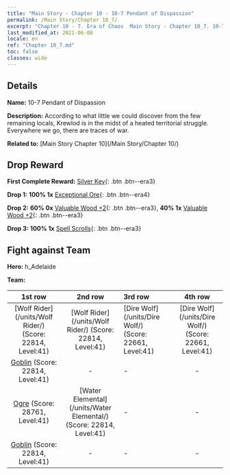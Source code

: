 ```yaml
---
title: "Main Story - Chapter 10 - 10-7 Pendant of Dispassion"
permalink: /Main Story/Chapter 10_7/
excerpt: "Chapter 10 - 7. Era of Chaos  Main Story - Chapter 10_7. 10-7 Pendant of Dispassion"
last_modified_at: 2021-06-08
locale: en
ref: "Chapter 10_7.md"
toc: false
classes: wide
---
```


## Details

 **Name:** 10-7 Pendant of Dispassion

 **Description:** According to what little we could discover from the few remaining locals, Krewlod is in the midst of a heated territorial struggle. Everywhere we go, there are traces of war.

 **Related to:** [Main Story Chapter 10](/Main Story/Chapter 10/)

## Drop Reward

 **First Complete Reward:** [Silver Key](/Items/con_693/){: .btn .btn--era3}

 **Drop 1:** **100% 1x** [Exceptional Ore](/Items/mat_33/){: .btn .btn--era4}

 **Drop 2:** **60% 0x** [Valuable Wood +2](/Items/mat_27/){: .btn .btn--era3}, **40% 1x** [Valuable Wood +2](/Items/mat_27/){: .btn .btn--era3}

 **Drop 3:** **100% 1x** [Spell Scrolls](/Items/con_694/){: .btn .btn--era3}


## Fight against Team
 **Hero:** h_Adelaide

 **Team:**


  | 1st row | 2nd row | 3rd row | 4th row |
  |:----:|:----:|:----|:----:|
  | [Wolf Rider](/units/Wolf Rider/) (Score: 22814, Level:41)  | [Wolf Rider](/units/Wolf Rider/) (Score: 22814, Level:41)  | [Dire Wolf](/units/Dire Wolf/) (Score: 22661, Level:41)  | [Dire Wolf](/units/Dire Wolf/) (Score: 22661, Level:41)  |
  | [Goblin](/units/Goblin/) (Score: 22814, Level:41)  | - | - | - |
  | [Ogre](/units/Ogre/) (Score: 28761, Level:41)  | [Water Elemental](/units/Water Elemental/) (Score: 22814, Level:41)  | - | - |
  | [Goblin](/units/Goblin/) (Score: 22814, Level:41)  | - | - | - |


